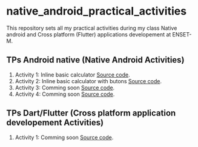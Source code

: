 # native_android_practical_activities

<p>This repository sets all my practical activities during my class  Native android and Cross platform (Flutter) applications developement at ENSET-M.</p>

## TPs Android native (Native Android Activities)

1. Activity 1: Inline basic calculator [Source code](https://github.com/essadeq-elaamiri/native_android_practical_activities/tree/main/S4_first_calculator).
2. Activity 2: Inline basic calculator with butons [Source code](https://github.com/essadeq-elaamiri/native_android_practical_activities/tree/main/S4_Calculatrice_1).
3. Activity 3: Comming soon [Source code](https://github.com/essadeq-elaamiri/native_android_practical_activities).
4. Activity 4: Comming soon [Source code](https://github.com/essadeq-elaamiri/native_android_practical_activities).

## TPs Dart/Flutter (Cross platform application developement Activities)

1.  Activity 1: Comming soon [Source code](https://github.com/essadeq-elaamiri/native_android_practical_activities).
